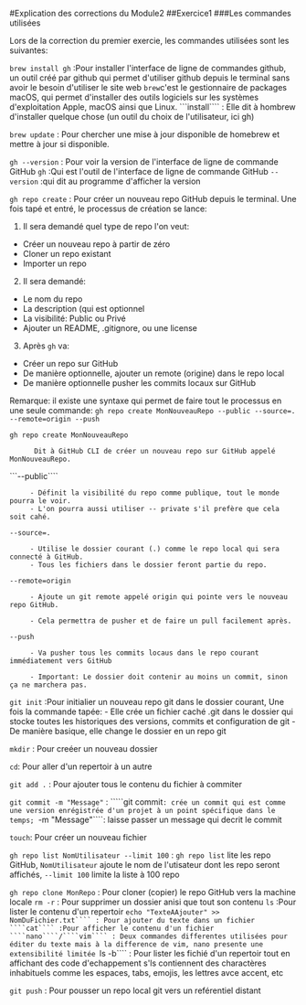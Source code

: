 #Explication des corrections du Module2
##Exercice1
###Les commandes utilisées

Lors de la correction du premier exercie, les commandes utilisées sont les suivantes:

```brew install gh``` :Pour installer l'interface de ligne de commandes github, un outil créé par github qui permet d'utiliser github depuis le terminal sans avoir le besoin d'utiliser le site web
                       ````brew````c'est le gestionnaire de packages macOS, qui permet d'installer des outils logiciels sur les systèmes d'exploitation Apple, macOS ainsi que Linux.
                       ```install```` : Elle dit à hombrew d'installer quelque chose (un outil du choix de l'utilisateur, ici gh)

````brew update```` : Pour chercher une mise à jour disponible de homebrew et mettre à jour si disponible.

````gh --version```` : Pour voir la version de l'interface de ligne de commande GitHub
                     ````gh```` :Qui est l'outil de l'interface de ligne de commande GitHub 
                     ````--version```` :qui dit au programme d'afficher la version

````gh repo create```` : Pour créer un nouveau repo GitHub depuis le terminal. Une fois tapé et entré, le processus de création se lance:

1. Il sera demandé quel type de repo l'on veut:
  - Créer un nouveau repo à partir de zéro
  - Cloner un repo existant
  - Importer un repo    

2. Il sera demandé:
  - Le nom du repo
  - La description (qui est optionnel
  - La visibilité: Public ou Privé
  - Ajouter un README, .gitignore, ou une license

3. Après ````gh```` va:
  - Créer un repo sur GitHub
  - De manière optionnelle, ajouter un remote (origine) dans le repo local
  - De manière optionnelle pusher les commits locaux sur GitHub
  

Remarque: il existe une syntaxe qui permet de faire tout le processus en une seule commande: ````gh repo create MonNouveauRepo --public --source=. --remote=origin --push````


````gh repo create MonNouveauRepo````

          Dit à GitHub CLI de créer un nouveau repo sur GitHub appelé MonNouveauRepo.

```--public````

         - Définit la visibilité du repo comme publique, tout le monde pourra le voir. 
         - L'on pourra aussi utiliser -- private s'il prefère que cela soit cahé.

````--source=.````

         - Utilise le dossier courant (.) comme le repo local qui sera connecté à GitHub.
         - Tous les fichiers dans le dossier feront partie du repo.

````--remote=origin````

         - Ajoute un git remote appelé origin qui pointe vers le nouveau repo GitHub.

         - Cela permettra de pusher et de faire un pull facilement après.

````--push````

         - Va pusher tous les commits locaus dans le repo courant immédiatement vers GitHub

         - Important: Le dossier doit contenir au moins un commit, sinon ça ne marchera pas.
 

````git init```` :Pour initialier un nouveau repo git dans le dossier courant, Une fois la commande tapée:
                 - Elle crée un fichier caché .git dans le dossier qui stocke toutes les historiques des versions, commits et configuration de git
                 - De manière basique, elle change le dossier en un repo git

````mkdir```` : Pour creéer un nouveau dossier

`````cd`````: Pour aller d'un repertoir à un autre

`````git add .````` : Pour ajouter tous le contenu du fichier à commiter 

````git commit -m "Message"```` : `````git commit````: crée un commit qui est comme une version enrégistrée d'un projet à un point spécifique dans le temps; ````-m "Message"````: laisse passer un message qui decrit le commit

````touch````: Pour créer un nouveau fichier

````gh repo list NomUtilisateur --limit 100```` : ````gh repo list```` lite les repo GitHub, ````NomUtilisateur```` ajoute le nom de l'utisateur dont les repo seront affichés, ````--limit 100```` limite la liste à 100 repo

````gh repo clone MonRepo```` : Pour cloner (copier) le repo GitHub vers la machine locale 
````rm -r```` : Pour supprimer un dossier anisi que tout son contenu
````ls```` :Pour lister le contenu d'un repertoir
```echo "TexteAAjouter" >> NomDuFichier.txt```` : Pour ajouter du texte dans un fichier
````cat```` :Pour afficher le contenu d'un fichier 
````nano````/````vim```` : Deux commandes differentes utilisées pour éditer du texte mais à la difference de vim, nano presente une extensibilité limitée
```ls -b```` : Pour lister les fichié d'un repertoir tout en affichant des code d'echappement s'ls contiennent des charactères inhabituels comme les espaces, tabs, emojis, les lettres avce accent, etc

````git push```` : Pour pousser un repo local git vers un reférentiel distant 
